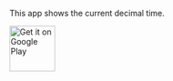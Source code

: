  
This app shows the current decimal time. 

<a href="https://play.google.com/store/apps/details?id=com.tenhourstudios.decimalclock" target="_blank">
<img src="https://play.google.com/intl/en_us/badges/images/generic/en-play-badge.png" alt="Get it on Google Play" height="80"/></a>